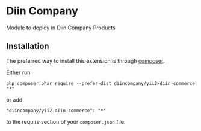 Diin Company
============
Module to deploy in Diin Company Products

Installation
------------

The preferred way to install this extension is through [composer](https://getcomposer.org/download/).

Either run

```
php composer.phar require --prefer-dist diincompany/yii2-diin-commerce "*"
```

or add

```
"diincompany/yii2-diin-commerce": "*"
```

to the require section of your `composer.json` file.
